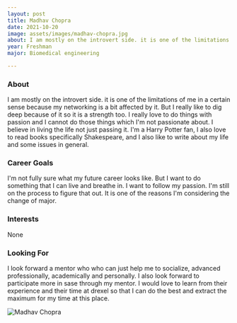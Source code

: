 ```yaml
---
layout: post
title: Madhav Chopra 
date: 2021-10-20
image: assets/images/madhav-chopra.jpg
about: I am mostly on the introvert side. it is one of the limitations of me in a certain sense because my networking is a bit affected by it. But I really like to dig deep because of it so it is a strength too. I really love to do things with passion and I cannot do those things which I'm not passionate about. I believe in living the life not just passing it. I'm a Harry Potter fan, I also love to read books specifically Shakespeare, and I also like to write about my life and some issues in general.
year: Freshman
major: Biomedical engineering

---
```


### About

I am mostly on the introvert side. it is one of the limitations of me in a certain sense because my networking is a bit affected by it. But I really like to dig deep because of it so it is a strength too. I really love to do things with passion and I cannot do those things which I'm not passionate about. I believe in living the life not just passing it. I'm a Harry Potter fan, I also love to read books specifically Shakespeare, and I also like to write about my life and some issues in general.

### Career Goals

I'm not fully sure what my future career looks like. But I want to do something that I can live and breathe in. I want to follow my passion. I'm still on the process to figure that out. It is one of the reasons I'm considering the change of major.

### Interests

None

### Looking For

I look forward a mentor who who can just help me to socialize, advanced professionally, academically and personally. I also look forward to participate more in sase through my mentor. I would love to learn from their experience and their time at drexel so that I can do the best and extract the maximum for my time at this place. 

<div class="text-center my-5">
    <img src="{ ../madhav-chopra.jpg | absolute_url }" alt="Madhav Chopra" class="rounded post-img" />
</div>
